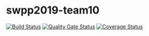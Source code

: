 # swpp2019-team10

[![Build Status](https://travis-ci.org/swsnu/swpp2019-team10.svg?branch=master)](https://travis-ci.org/swsnu/swpp2019-team10)
[![Quality Gate Status](https://sonarcloud.io/api/project_badges/measure?project=swsnu_swpp2019-team10&metric=alert_status)](https://sonarcloud.io/dashboard?id=swsnu_swpp2019-team10)
[![Coverage Status](https://coveralls.io/repos/github/swsnu/swpp2019-team10/badge.svg?branch=master)](https://coveralls.io/github/swsnu/swpp2019-team10?branch=master)
